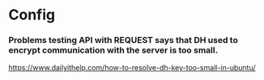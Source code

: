 # Config

### Problems testing API with REQUEST says that DH used to encrypt communication with the server is too small.

https://www.dailyithelp.com/how-to-resolve-dh-key-too-small-in-ubuntu/